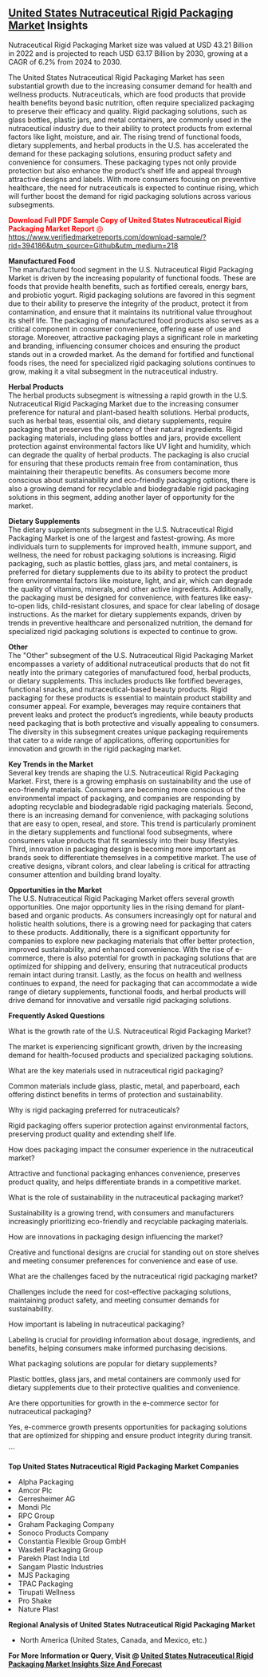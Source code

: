 <h2><a href="https://www.verifiedmarketreports.com/download-sample/?rid=394186&amp;utm_source=Github&amp;utm_medium=218" target="_blank">United States Nutraceutical Rigid Packaging Market</a> Insights</h2><p>Nutraceutical Rigid Packaging Market size was valued at USD 43.21 Billion in 2022 and is projected to reach USD 63.17 Billion by 2030, growing at a CAGR of 6.2% from 2024 to 2030.</p><p> <p>The United States Nutraceutical Rigid Packaging Market has seen substantial growth due to the increasing consumer demand for health and wellness products. Nutraceuticals, which are food products that provide health benefits beyond basic nutrition, often require specialized packaging to preserve their efficacy and quality. Rigid packaging solutions, such as glass bottles, plastic jars, and metal containers, are commonly used in the nutraceutical industry due to their ability to protect products from external factors like light, moisture, and air. The rising trend of functional foods, dietary supplements, and herbal products in the U.S. has accelerated the demand for these packaging solutions, ensuring product safety and convenience for consumers. These packaging types not only provide protection but also enhance the product’s shelf life and appeal through attractive designs and labels. With more consumers focusing on preventive healthcare, the need for nutraceuticals is expected to continue rising, which will further boost the demand for rigid packaging solutions across various subsegments.</p> <p><p><span class=""><span style="color: #ff0000;"><strong>Download Full PDF Sample Copy of United States Nutraceutical Rigid Packaging Market Report</strong> @ </span><a href="https://www.verifiedmarketreports.com/download-sample/?rid=394186&amp;utm_source=Github&amp;utm_medium=218" target="_blank">https://www.verifiedmarketreports.com/download-sample/?rid=394186&amp;utm_source=Github&amp;utm_medium=218</a></span></p></p> <p><strong>Manufactured Food</strong><br>The manufactured food segment in the U.S. Nutraceutical Rigid Packaging Market is driven by the increasing popularity of functional foods. These are foods that provide health benefits, such as fortified cereals, energy bars, and probiotic yogurt. Rigid packaging solutions are favored in this segment due to their ability to preserve the integrity of the product, protect it from contamination, and ensure that it maintains its nutritional value throughout its shelf life. The packaging of manufactured food products also serves as a critical component in consumer convenience, offering ease of use and storage. Moreover, attractive packaging plays a significant role in marketing and branding, influencing consumer choices and ensuring the product stands out in a crowded market. As the demand for fortified and functional foods rises, the need for specialized rigid packaging solutions continues to grow, making it a vital subsegment in the nutraceutical industry.</p> <p><strong>Herbal Products</strong><br>The herbal products subsegment is witnessing a rapid growth in the U.S. Nutraceutical Rigid Packaging Market due to the increasing consumer preference for natural and plant-based health solutions. Herbal products, such as herbal teas, essential oils, and dietary supplements, require packaging that preserves the potency of their natural ingredients. Rigid packaging materials, including glass bottles and jars, provide excellent protection against environmental factors like UV light and humidity, which can degrade the quality of herbal products. The packaging is also crucial for ensuring that these products remain free from contamination, thus maintaining their therapeutic benefits. As consumers become more conscious about sustainability and eco-friendly packaging options, there is also a growing demand for recyclable and biodegradable rigid packaging solutions in this segment, adding another layer of opportunity for the market.</p> <p><strong>Dietary Supplements</strong><br>The dietary supplements subsegment in the U.S. Nutraceutical Rigid Packaging Market is one of the largest and fastest-growing. As more individuals turn to supplements for improved health, immune support, and wellness, the need for robust packaging solutions is increasing. Rigid packaging, such as plastic bottles, glass jars, and metal containers, is preferred for dietary supplements due to its ability to protect the product from environmental factors like moisture, light, and air, which can degrade the quality of vitamins, minerals, and other active ingredients. Additionally, the packaging must be designed for convenience, with features like easy-to-open lids, child-resistant closures, and space for clear labeling of dosage instructions. As the market for dietary supplements expands, driven by trends in preventive healthcare and personalized nutrition, the demand for specialized rigid packaging solutions is expected to continue to grow.</p> <p><strong>Other</strong><br>The "Other" subsegment of the U.S. Nutraceutical Rigid Packaging Market encompasses a variety of additional nutraceutical products that do not fit neatly into the primary categories of manufactured food, herbal products, or dietary supplements. This includes products like fortified beverages, functional snacks, and nutraceutical-based beauty products. Rigid packaging for these products is essential to maintain product stability and consumer appeal. For example, beverages may require containers that prevent leaks and protect the product’s ingredients, while beauty products need packaging that is both protective and visually appealing to consumers. The diversity in this subsegment creates unique packaging requirements that cater to a wide range of applications, offering opportunities for innovation and growth in the rigid packaging market.</p> <p><strong>Key Trends in the Market</strong><br>Several key trends are shaping the U.S. Nutraceutical Rigid Packaging Market. First, there is a growing emphasis on sustainability and the use of eco-friendly materials. Consumers are becoming more conscious of the environmental impact of packaging, and companies are responding by adopting recyclable and biodegradable rigid packaging materials. Second, there is an increasing demand for convenience, with packaging solutions that are easy to open, reseal, and store. This trend is particularly prominent in the dietary supplements and functional food subsegments, where consumers value products that fit seamlessly into their busy lifestyles. Third, innovation in packaging design is becoming more important as brands seek to differentiate themselves in a competitive market. The use of creative designs, vibrant colors, and clear labeling is critical for attracting consumer attention and building brand loyalty.</p> <p><strong>Opportunities in the Market</strong><br>The U.S. Nutraceutical Rigid Packaging Market offers several growth opportunities. One major opportunity lies in the rising demand for plant-based and organic products. As consumers increasingly opt for natural and holistic health solutions, there is a growing need for packaging that caters to these products. Additionally, there is a significant opportunity for companies to explore new packaging materials that offer better protection, improved sustainability, and enhanced convenience. With the rise of e-commerce, there is also potential for growth in packaging solutions that are optimized for shipping and delivery, ensuring that nutraceutical products remain intact during transit. Lastly, as the focus on health and wellness continues to expand, the need for packaging that can accommodate a wide range of dietary supplements, functional foods, and herbal products will drive demand for innovative and versatile rigid packaging solutions.</p> <p><strong>Frequently Asked Questions</strong></p> <p>What is the growth rate of the U.S. Nutraceutical Rigid Packaging Market?</p> <p>The market is experiencing significant growth, driven by the increasing demand for health-focused products and specialized packaging solutions.</p> <p>What are the key materials used in nutraceutical rigid packaging?</p> <p>Common materials include glass, plastic, metal, and paperboard, each offering distinct benefits in terms of protection and sustainability.</p> <p>Why is rigid packaging preferred for nutraceuticals?</p> <p>Rigid packaging offers superior protection against environmental factors, preserving product quality and extending shelf life.</p> <p>How does packaging impact the consumer experience in the nutraceutical market?</p> <p>Attractive and functional packaging enhances convenience, preserves product quality, and helps differentiate brands in a competitive market.</p> <p>What is the role of sustainability in the nutraceutical packaging market?</p> <p>Sustainability is a growing trend, with consumers and manufacturers increasingly prioritizing eco-friendly and recyclable packaging materials.</p> <p>How are innovations in packaging design influencing the market?</p> <p>Creative and functional designs are crucial for standing out on store shelves and meeting consumer preferences for convenience and ease of use.</p> <p>What are the challenges faced by the nutraceutical rigid packaging market?</p> <p>Challenges include the need for cost-effective packaging solutions, maintaining product safety, and meeting consumer demands for sustainability.</p> <p>How important is labeling in nutraceutical packaging?</p> <p>Labeling is crucial for providing information about dosage, ingredients, and benefits, helping consumers make informed purchasing decisions.</p> <p>What packaging solutions are popular for dietary supplements?</p> <p>Plastic bottles, glass jars, and metal containers are commonly used for dietary supplements due to their protective qualities and convenience.</p> <p>Are there opportunities for growth in the e-commerce sector for nutraceutical packaging?</p> <p>Yes, e-commerce growth presents opportunities for packaging solutions that are optimized for shipping and ensure product integrity during transit.</p> ```</p><p><strong>Top United States Nutraceutical Rigid Packaging Market Companies</strong></p><div data-test-id=""><p><li>Alpha Packaging</li><li> Amcor Plc</li><li> Gerresheimer AG</li><li> Mondi Plc</li><li> RPC Group</li><li> Graham Packaging Company</li><li> Sonoco Products Company</li><li> Constantia Flexible Group GmbH</li><li> Wasdell Packaging Group</li><li> Parekh Plast India Ltd</li><li> Sangam Plastic Industries</li><li> MJS Packaging</li><li> TPAC Packaging</li><li> Tirupati Wellness</li><li> Pro Shake</li><li> Nature Plast</li></p><div><strong>Regional Analysis of&nbsp;United States Nutraceutical Rigid Packaging Market</strong></div><ul><li dir="ltr"><p dir="ltr">North America&nbsp;(United States, Canada, and Mexico, etc.)</p></li></ul><p><strong>For More Information or Query, Visit @&nbsp;</strong><strong><a href="https://www.verifiedmarketreports.com/product/nutraceutical-rigid-packaging-market/?utm_source=Github&amp;utm_medium=218" target="_blank">United States Nutraceutical Rigid Packaging Market Insights Size And Forecast</a></strong></p></div>
